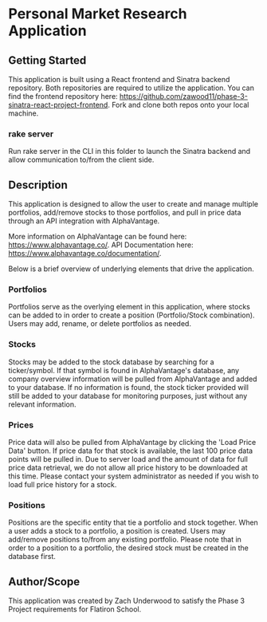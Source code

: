 # Personal Market Research Application

## Getting Started
This application is built using a React frontend and Sinatra backend repository. Both repositories are required to utilize the application. You can find the frontend repository here: https://github.com/zawood11/phase-3-sinatra-react-project-frontend. Fork and clone both repos onto your local machine.

### rake server
Run rake server in the CLI in this folder to launch the Sinatra backend and allow communication to/from the client side.

## Description
This application is designed to allow the user to create and manage multiple portfolios, add/remove stocks to those portfolios, and pull in price data through an API integration with AlphaVantage. 

More information on AlphaVantage can be found here: https://www.alphavantage.co/. API Documentation here: https://www.alphavantage.co/documentation/.

Below is a brief overview of underlying elements that drive the application.

### Portfolios
Portfolios serve as the overlying element in this application, where stocks can be added to in order to create a position (Portfolio/Stock combination). Users may add, rename, or delete portfolios as needed.

### Stocks
Stocks may be added to the stock database by searching for a ticker/symbol. If that symbol is found in AlphaVantage's database, any company overview information will be pulled from AlphaVantage and added to your database. If no information is found, the stock ticker provided will still be added to your database for monitoring purposes, just without any relevant information.

### Prices
Price data will also be pulled from AlphaVantage by clicking the 'Load Price Data' button. If price data for that stock is available, the last 100 price data points will be pulled in. Due to server load and the amount of data for full price data retrieval, we do not allow all price history to be downloaded at this time. Please contact your system administrator as needed if you wish to load full price history for a stock.

### Positions
Positions are the specific entity that tie a portfolio and stock together. When a user adds a stock to a portfolio, a position is created. Users may add/remove positions to/from any existing portfolio. Please note that in order to a position to a portfolio, the desired stock must be created in the database first.

## Author/Scope
This application was created by Zach Underwood to satisfy the Phase 3 Project requirements for Flatiron School.